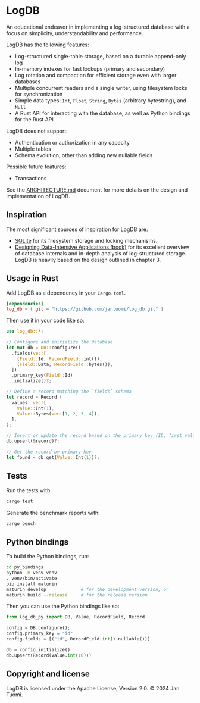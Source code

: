 # LogDB

An educational endeavor in implementing a log-structured database with a focus on simplicity, understandability and performance.

LogDB has the following features:

- Log-structured single-table storage, based on a durable append-only log
- In-memory indexes for fast lookups (primary and secondary)
- Log rotation and compaction for efficient storage even with larger databases
- Multiple concurrent readers and a single writer, using filesystem locks for synchronization
- Simple data types: `Int`, `Float`, `String`, `Bytes` (arbitrary bytestring), and `Null`
- A Rust API for interacting with the database, as well as Python bindings for the Rust API

LogDB does not support:

- Authentication or authorization in any capacity
- Multiple tables
- Schema evolution, other than adding new nullable fields

Possible future features:

- Transactions

See the [ARCHITECTURE.md](ARCHITECTURE.md) document for more details on the design and implementation of LogDB.

## Inspiration

The most significant sources of inspiration for LogDB are:

- [SQLite](https://www.sqlite.org/index.html) for its filesystem storage and
  locking mechanisms.
- [Designing Data-Intensive Applications (book)](https://www.oreilly.com/library/view/designing-data-intensive-applications/9781491903063/)
  for its excellent overview of database internals and in-depth analysis of log-structured storage.
  LogDB is heavily based on the design outlined in chapter 3.

## Usage in Rust

Add LogDB as a dependency in your `Cargo.toml`.

```toml
[dependencies]
log_db = { git = "https://github.com/jantuomi/log_db.git" }
```

Then use it in your code like so:

```rust
use log_db::*;

// Configure and initialize the database
let mut db = DB::configure()
  .fields(vec![
    (Field::Id, RecordField::int()),
    (Field::Data, RecordField::bytes()),
  ])
  .primary_key(Field::Id)
  .initialize()?;

// Define a record matching the `fields` schema
let record = Record {
  values: vec![
    Value::Int(1),
    Value::Bytes(vec![1, 2, 3, 4]),
  ],
};

// Insert or update the record based on the primary key (ID, first value)
db.upsert(&record)?;

// Get the record by primary key
let found = db.get(Value::Int(1))?;
```

## Tests

Run the tests with:

```sh
cargo test
```

Generate the benchmark reports with:

```sh
cargo bench
```

## Python bindings

To build the Python bindings, run:

```sh
cd py_bindings
python -m venv venv
. venv/bin/activate
pip install maturin
maturin develop             # for the development version, or
maturin build --release     # for the release version
```

Then you can use the Python bindings like so:

```python
from log_db_py import DB, Value, RecordField, Record

config = DB.configure();
config.primary_key = "id"
config.fields = [("id", RecordField.int().nullable())]

db = config.initialize()
db.upsert(Record(Value.int(10)))
```

## Copyright and license

LogDB is licensed under the Apache License, Version 2.0. © 2024 Jan Tuomi.

